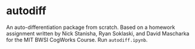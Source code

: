# autodiff

An auto-differentiation package from scratch. Based on a homework assignment written by Nick Stanisha, Ryan Soklaski, and David Mascharka for the MIT BWSI CogWorks Course. Run `autodiff.ipynb`.
